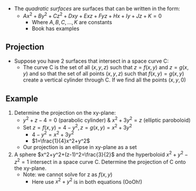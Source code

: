 - The *quadratic surfaces* are surfaces that can be written in the form:
	- $Ax^2+By^2+Cz^2+Dxy+Exz+Fyz+Hx+Iy+Jz+K=0$
		- Where $A,B,C,...,K$ are constants
		- Book has examples

## Projection

- Suppose you have 2 surfaces that intersect in a space curve C:
	- The curve C is the set of all $(x,y,z)$ such that $z=f(x,y)$ and $z=g(x,y)$ and so that the set of all points $(x,y,z)$ such that $f(x,y)=g(x,y)$ create a vertical cylinder through C. If we find all the points $(x,y,0)$

## Example

1. Determine the projection on the xy-plane:
	- $y^2+z-4=0$ (parabolic cylinder) & $x^2+3y^2=z$ (elliptic paroboloid)
	- Set $z=f(x,y)=4-y^2,z=g(x,y)=x^2+3y^2$
		- $4-y^2=x^2+3y^2$
		- $1=\frac{1}{4}x^2+y^2$
	- Our projection is an ellipse in xy-plane as a set
2. A sphere $x^2+y^2+(z-1)^2=\frac{3}{2}$ and the hyperboloid $x^2+y^2-z^2=1$ intersect in a space curve C. Determine the projection of C onto the xy-plane.
	- Note: we cannot solve for z as $f(x,y)$
		- Here use $x^2+y^2$ is in both equations (OoOh!)